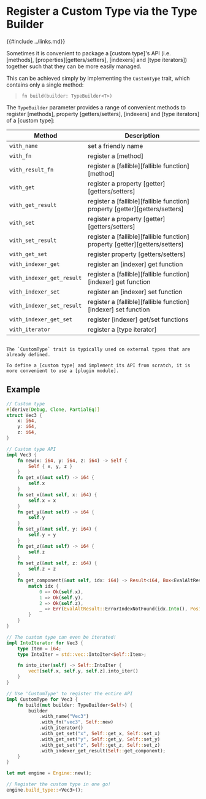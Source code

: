 Register a Custom Type via the Type Builder
===========================================

{{#include ../links.md}}

Sometimes it is convenient to package a [custom type]'s API (i.e. [methods],
[properties][getters/setters], [indexers] and [type iterators]) together such that they can be more
easily managed.

This can be achieved simply by implementing the `CustomType` trait, which contains only a single method:

> `fn build(builder: TypeBuilder<T>)`

The `TypeBuilder` parameter provides a range of convenient methods to register [methods], property
[getters/setters], [indexers] and [type iterators] of a [custom type]:

| Method                    | Description                                                                 |
| ------------------------- | --------------------------------------------------------------------------- |
| `with_name`               | set a friendly name                                                         |
| `with_fn`                 | register a [method]                                                         |
| `with_result_fn`          | register a [fallible][fallible function] [method]                           |
| `with_get`                | register a property [getter][getters/setters]                               |
| `with_get_result`         | register a [fallible][fallible function] property [getter][getters/setters] |
| `with_set`                | register a property [getter][getters/setters]                               |
| `with_set_result`         | register a [fallible][fallible function] property [getter][getters/setters] |
| `with_get_set`            | register property [getters/setters]                                         |
| `with_indexer_get`        | register an [indexer] get function                                          |
| `with_indexer_get_result` | register a [fallible][fallible function] [indexer] get function             |
| `with_indexer_set`        | register an [indexer] set function                                          |
| `with_indexer_set_result` | register a [fallible][fallible function] [indexer] set function             |
| `with_indexer_get_set`    | register [indexer] get/set functions                                        |
| `with_iterator`           | register a [type iterator]                                                  |

```admonish tip.small "Tip: Use plugin module if starting from scratch"

The `CustomType` trait is typically used on external types that are already defined.

To define a [custom type] and implement its API from scratch, it is more convenient to use a [plugin module].
```


Example
-------

```rust
// Custom type
#[derive(Debug, Clone, PartialEq)]
struct Vec3 {
    x: i64,
    y: i64,
    z: i64,
}

// Custom type API
impl Vec3 {
    fn new(x: i64, y: i64, z: i64) -> Self {
        Self { x, y, z }
    }
    fn get_x(&mut self) -> i64 {
        self.x
    }
    fn set_x(&mut self, x: i64) {
        self.x = x
    }
    fn get_y(&mut self) -> i64 {
        self.y
    }
    fn set_y(&mut self, y: i64) {
        self.y = y
    }
    fn get_z(&mut self) -> i64 {
        self.z
    }
    fn set_z(&mut self, z: i64) {
        self.z = z
    }
    fn get_component(&mut self, idx: i64) -> Result<i64, Box<EvalAltResult>> {
        match idx {
            0 => Ok(self.x),
            1 => Ok(self.y),
            2 => Ok(self.z),
            _ => Err(EvalAltResult::ErrorIndexNotFound(idx.Into(), Position::NONE).into()),
        }
    }
}

// The custom type can even be iterated!
impl IntoIterator for Vec3 {
    type Item = i64;
    type IntoIter = std::vec::IntoIter<Self::Item>;

    fn into_iter(self) -> Self::IntoIter {
        vec![self.x, self.y, self.z].into_iter()
    }
}

// Use 'CustomType' to register the entire API
impl CustomType for Vec3 {
    fn build(mut builder: TypeBuilder<Self>) {
        builder
            .with_name("Vec3")
            .with_fn("vec3", Self::new)
            .with_iterator()
            .with_get_set("x", Self::get_x, Self::set_x)
            .with_get_set("y", Self::get_y, Self::set_y)
            .with_get_set("z", Self::get_z, Self::set_z)
            .with_indexer_get_result(Self::get_component);
    }
}

let mut engine = Engine::new();

// Register the custom type in one go!
engine.build_type::<Vec3>();
```
